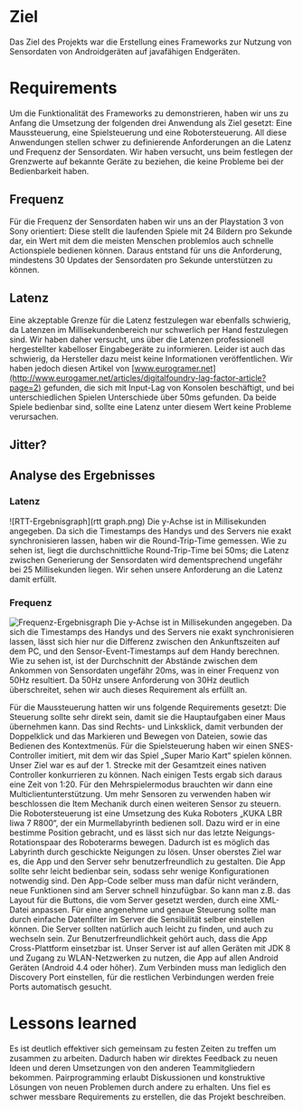 # Ziel
Das Ziel des Projekts war die Erstellung eines Frameworks zur Nutzung von Sensordaten von Androidgeräten auf javafähigen Endgeräten.

# Requirements
Um die Funktionalität des Frameworks zu demonstrieren, haben wir uns zu Anfang die Umsetzung der folgenden drei Anwendung als Ziel gesetzt: Eine Maussteuerung, eine Spielsteuerung und eine Robotersteuerung. 
All diese Anwendungen stellen schwer zu definierende Anforderungen an die Latenz und Frequenz der Sensordaten. Wir haben versucht, uns beim festlegen der Grenzwerte auf bekannte Geräte zu beziehen, die keine Probleme bei der Bedienbarkeit haben.

## Frequenz
Für die Frequenz der Sensordaten haben wir uns an der Playstation 3 von Sony orientiert: Diese stellt die laufenden Spiele mit 24 Bildern pro Sekunde dar, ein Wert mit dem die meisten Menschen problemlos auch schnelle Actionspiele bedienen können. Daraus entstand für uns die Anforderung, mindestens 30 Updates der Sensordaten pro Sekunde unterstützen zu können.

## Latenz
Eine akzeptable Grenze für die Latenz festzulegen war ebenfalls schwierig, da Latenzen im Millisekundenbereich nur schwerlich per Hand festzulegen sind. Wir haben daher versucht, uns über die Latenzen professionell hergestellter kabelloser Eingabegeräte zu informieren. Leider ist auch das schwierig, da Hersteller dazu meist keine Informationen veröffentlichen. Wir haben jedoch diesen Artikel von [www.eurogramer.net](http://www.eurogamer.net/articles/digitalfoundry-lag-factor-article?page=2) gefunden, die sich mit Input-Lag von Konsolen beschäftigt, und bei unterschiedlichen Spielen Unterschiede über 50ms gefunden. Da beide Spiele bedienbar sind, sollte eine Latenz unter diesem Wert keine Probleme verursachen.

## Jitter?

## Analyse des Ergebnisses
### Latenz
![RTT-Ergebnisgraph](rtt graph.png)
Die y-Achse ist in Millisekunden angegeben. Da sich die Timestamps des Handys und des Servers nie exakt synchronisieren lassen, haben wir die Round-Trip-Time gemessen. Wie zu sehen ist, liegt die durchschnittliche Round-Trip-Time bei 50ms; die Latenz zwischen Generierung der Sensordaten wird dementsprechend ungefähr bei 25 Millisekunden liegen. Wir sehen unsere Anforderung an die Latenz damit erfüllt.

### Frequenz
![Frequenz-Ergebnisgraph](frequency_graph.png)
Die y-Achse ist in Millisekunden angegeben. Da sich die Timestamps des Handys und des Servers nie exakt synchronisieren lassen, lässt sich hier nur die Differenz zwischen den Ankunftszeiten auf dem PC, und den Sensor-Event-Timestamps auf dem Handy berechnen. Wie zu sehen ist, ist der Durchschnitt der Abstände zwischen dem Ankommen von Sensordaten ungefähr 20ms, was in einer Frequenz von 50Hz resultiert. Da 50Hz unsere Anforderung von 30Hz deutlich überschreitet, sehen wir auch dieses Requirement als erfüllt an. 

Für die Maussteuerung hatten wir uns folgende Requirements gesetzt: Die Steuerung sollte sehr direkt sein, damit sie die Hauptaufgaben einer Maus übernehmen kann. Das sind Rechts- und Linksklick, damit verbunden der Doppelklick und das Markieren und Bewegen von Dateien, sowie das Bedienen des Kontextmenüs.
Für die Spielsteuerung haben wir einen SNES-Controller imitiert, mit dem wir das Spiel „Super Mario Kart“ spielen können. Unser Ziel war es auf der 1. Strecke mit der Gesamtzeit eines nativen Controller konkurrieren zu können. Nach einigen Tests ergab sich daraus eine Zeit von 1:20. Für den Mehrspielermodus brauchten wir dann eine Multiclientunterstützung. Um mehr Sensoren zu verwenden haben wir beschlossen die Item Mechanik durch einen weiteren Sensor zu steuern. 
Die Robotersteuerung ist eine Umsetzung des Kuka Roboters „KUKA LBR Iiwa 7 R800“, der ein Murmellabyrinth bedienen soll. Dazu wird er in eine bestimme Position gebracht, und es lässt sich nur das letzte Neigungs-Rotationspaar des Roboterarms bewegen. Dadurch ist es möglich das Labyrinth durch geschickte Neigungen zu lösen.
Unser oberstes Ziel war es, die App und den Server sehr benutzerfreundlich zu gestalten. Die App sollte sehr leicht bedienbar sein, sodass sehr wenige Konfigurationen notwendig sind. Den App-Code selber muss man dafür nicht verändern, neue Funktionen sind am Server schnell hinzufügbar. So kann man z.B. das Layout für die Buttons, die vom Server gesetzt werden, durch eine XML-Datei anpassen. Für eine angenehme und genaue Steuerung sollte man durch einfache Datenfilter im Server die Sensibilität selber einstellen können. Die Server sollten natürlich auch leicht zu finden, und auch zu wechseln sein. Zur Benutzerfreundlichkeit gehört auch, dass die App Cross-Plattform einsetzbar ist. Unser Server ist auf allen Geräten mit JDK 8 und Zugang zu WLAN-Netzwerken zu nutzen, die App auf allen Android Geräten (Android 4.4 oder höher). Zum Verbinden muss man lediglich den Discovery Port einstellen, für die restlichen Verbindungen werden freie Ports automatisch gesucht. 

# Lessons learned
Es ist deutlich effektiver sich gemeinsam zu festen Zeiten zu treffen um zusammen zu arbeiten. Dadurch haben wir direktes Feedback zu neuen Ideen und deren Umsetzungen von den anderen Teammitgliedern bekommen. Pairprogramming erlaubt Diskussionen und konstruktive Lösungen von neuen Problemen durch andere zu erhalten.
Uns fiel es schwer messbare Requirements zu erstellen, die das Projekt beschreiben.